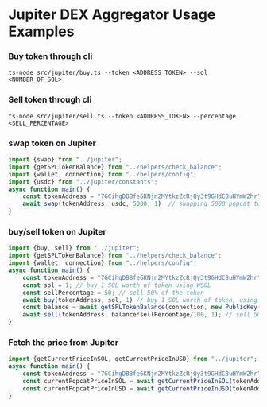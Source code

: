 # Jupiter DEX Aggregator Usage Examples

### Buy token through cli
`
ts-node src/jupiter/buy.ts --token <ADDRESS_TOKEN> --sol <NUMBER_OF_SOL>
`

### Sell token through cli
`
ts-node src/jupiter/sell.ts --token <ADDRESS_TOKEN> --percentage <SELL_PERCENTAGE>
`

### swap token on Jupiter
```typescript
import {swap} from "../jupiter";
import {getSPLTokenBalance} from "../helpers/check_balance";
import {wallet, connection} from "../helpers/config";
import {usdc} from "../jupiter/constants";
async function main() {
    const tokenAddress = "7GCihgDB8fe6KNjn2MYtkzZcRjQy3t9GHdC8uHYmW2hr";
    await swap(tokenAddress, usdc, 5000, 1)  // swapping 5000 popcat to usdc, using 1% slippage
}

```
### buy/sell token on Jupiter
```typescript
import {buy, sell} from "../jupiter";
import {getSPLTokenBalance} from "../helpers/check_balance";
import {wallet, connection} from "../helpers/config";
async function main() {
    const tokenAddress = "7GCihgDB8fe6KNjn2MYtkzZcRjQy3t9GHdC8uHYmW2hr";
    const sol = 1; // buy 1 SOL worth of token using WSOL
    const sellPercentage = 50; // sell 50% of the token
    await buy(tokenAddress, sol, 1) // buy 1 SOL worth of token, using 1% slippage
    const balance = await getSPLTokenBalance(connection, new PublicKey(tokenAddress), wallet.publicKey);
    await sell(tokenAddress, balance*sellPercentage/100, 1); // sell 50% of the token, using 1% slippage
}
```

### Fetch the price from Jupiter
```typescript
import {getCurrentPriceInSOL, getCurrentPriceInUSD} from "../jupiter";
async function main() {
    const tokenAddress = "7GCihgDB8fe6KNjn2MYtkzZcRjQy3t9GHdC8uHYmW2hr";
    const currentPopcatPriceInSOL = await getCurrentPriceInSOL(tokenAddress);
    const currentPopcatPriceInUSD = await getCurrentPriceInUSD(tokenAddress);
}

```



